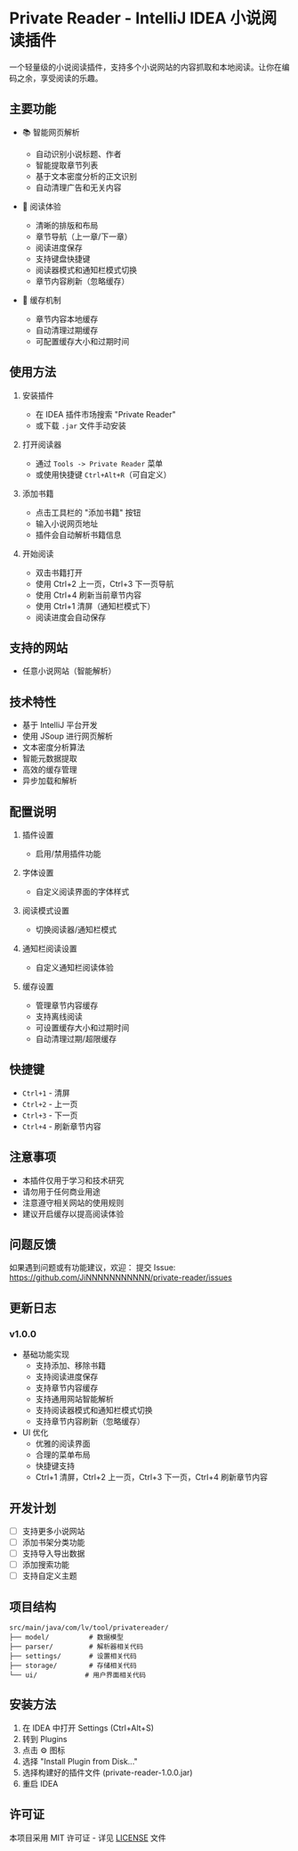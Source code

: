 # Private Reader - IntelliJ IDEA 小说阅读插件

一个轻量级的小说阅读插件，支持多个小说网站的内容抓取和本地阅读。让你在编码之余，享受阅读的乐趣。

## 主要功能

- 📚 智能网页解析
  - 自动识别小说标题、作者
  - 智能提取章节列表
  - 基于文本密度分析的正文识别
  - 自动清理广告和无关内容

- 📖 阅读体验
  - 清晰的排版和布局
  - 章节导航（上一章/下一章）
  - 阅读进度保存
  - 支持键盘快捷键
  - 阅读器模式和通知栏模式切换
  - 章节内容刷新（忽略缓存）

- 💾 缓存机制
  - 章节内容本地缓存
  - 自动清理过期缓存
  - 可配置缓存大小和过期时间

## 使用方法

1. 安装插件
   - 在 IDEA 插件市场搜索 "Private Reader"
   - 或下载 `.jar` 文件手动安装

2. 打开阅读器
   - 通过 `Tools -> Private Reader` 菜单
   - 或使用快捷键 `Ctrl+Alt+R`（可自定义）

3. 添加书籍
   - 点击工具栏的 "添加书籍" 按钮
   - 输入小说网页地址
   - 插件会自动解析书籍信息

4. 开始阅读
   - 双击书籍打开
   - 使用 Ctrl+2 上一页，Ctrl+3 下一页导航
   - 使用 Ctrl+4 刷新当前章节内容
   - 使用 Ctrl+1 清屏（通知栏模式下）
   - 阅读进度会自动保存

## 支持的网站

- 任意小说网站（智能解析）

## 技术特性

- 基于 IntelliJ 平台开发
- 使用 JSoup 进行网页解析
- 文本密度分析算法
- 智能元数据提取
- 高效的缓存管理
- 异步加载和解析

## 配置说明

1. 插件设置
   - 启用/禁用插件功能

2. 字体设置
   - 自定义阅读界面的字体样式

3. 阅读模式设置
   - 切换阅读器/通知栏模式

4. 通知栏阅读设置
   - 自定义通知栏阅读体验

5. 缓存设置
   - 管理章节内容缓存
   - 支持离线阅读
   - 可设置缓存大小和过期时间
   - 自动清理过期/超限缓存

## 快捷键

- `Ctrl+1` - 清屏
- `Ctrl+2` - 上一页
- `Ctrl+3` - 下一页
- `Ctrl+4` - 刷新章节内容

## 注意事项

- 本插件仅用于学习和技术研究
- 请勿用于任何商业用途
- 注意遵守相关网站的使用规则
- 建议开启缓存以提高阅读体验

## 问题反馈

如果遇到问题或有功能建议，欢迎：
提交 Issue: https://github.com/JiNNNNNNNNNNN/private-reader/issues

## 更新日志

### v1.0.0
- 基础功能实现
  - 支持添加、移除书籍
  - 支持阅读进度保存
  - 支持章节内容缓存
  - 支持通用网站智能解析
  - 支持阅读器模式和通知栏模式切换
  - 支持章节内容刷新（忽略缓存）
- UI 优化
  - 优雅的阅读界面
  - 合理的菜单布局
  - 快捷键支持
  - Ctrl+1 清屏，Ctrl+2 上一页，Ctrl+3 下一页，Ctrl+4 刷新章节内容

## 开发计划

- [ ] 支持更多小说网站
- [ ] 添加书架分类功能
- [ ] 支持导入导出数据
- [ ] 添加搜索功能
- [ ] 支持自定义主题

## 项目结构

```
src/main/java/com/lv/tool/privatereader/
├── model/          # 数据模型
├── parser/         # 解析器相关代码
├── settings/       # 设置相关代码
├── storage/        # 存储相关代码
└── ui/            # 用户界面相关代码
```

## 安装方法

1. 在 IDEA 中打开 Settings (Ctrl+Alt+S)
2. 转到 Plugins
3. 点击 ⚙ 图标
4. 选择 "Install Plugin from Disk..."
5. 选择构建好的插件文件 (private-reader-1.0.0.jar)
6. 重启 IDEA

## 许可证

本项目采用 MIT 许可证 - 详见 [LICENSE](LICENSE) 文件 